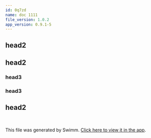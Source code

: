 ```yaml
---
id: 0q7zd
name: doc 1111
file_version: 1.0.2
app_version: 0.9.1-5
---
```


## head2

## head2

### head3

### head3

## head2




<br/>

This file was generated by Swimm. [Click here to view it in the app](https://swimm-web-app.web.app/repos/Z2l0aHViJTNBJTNBdDElM0ElM0FlcmFuLXN3aW1t/docs/0q7zd).